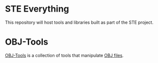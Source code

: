 # STE Everything
This repository will host tools and libraries built as part of the STE project.

# OBJ-Tools
[OBJ-Tools](OBJ-Tools/README.md) is a collection of tools that manipulate [OBJ files](https://en.wikipedia.org/wiki/Wavefront_.obj_file).
